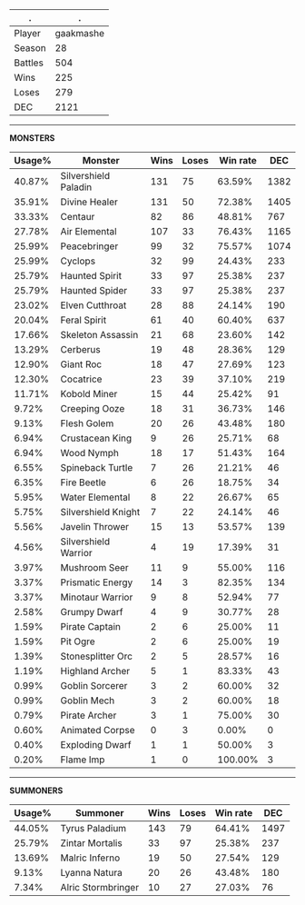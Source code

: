 .|.
|-|-
Player|gaakmashe
Season|28
Battles|504
Wins|225
Loses|279
DEC|2121

---
**MONSTERS**

Usage%|Monster|Wins|Loses|Win rate|DEC|
-|-|-|-|-|-|
40.87%|Silvershield Paladin|131|75|63.59%|1382|
35.91%|Divine Healer|131|50|72.38%|1405|
33.33%|Centaur|82|86|48.81%|767|
27.78%|Air Elemental|107|33|76.43%|1165|
25.99%|Peacebringer|99|32|75.57%|1074|
25.99%|Cyclops|32|99|24.43%|233|
25.79%|Haunted Spirit|33|97|25.38%|237|
25.79%|Haunted Spider|33|97|25.38%|237|
23.02%|Elven Cutthroat|28|88|24.14%|190|
20.04%|Feral Spirit|61|40|60.40%|637|
17.66%|Skeleton Assassin|21|68|23.60%|142|
13.29%|Cerberus|19|48|28.36%|129|
12.90%|Giant Roc|18|47|27.69%|123|
12.30%|Cocatrice|23|39|37.10%|219|
11.71%|Kobold Miner|15|44|25.42%|91|
9.72%|Creeping Ooze|18|31|36.73%|146|
9.13%|Flesh Golem|20|26|43.48%|180|
6.94%|Crustacean King|9|26|25.71%|68|
6.94%|Wood Nymph|18|17|51.43%|164|
6.55%|Spineback Turtle|7|26|21.21%|46|
6.35%|Fire Beetle|6|26|18.75%|34|
5.95%|Water Elemental|8|22|26.67%|65|
5.75%|Silvershield Knight|7|22|24.14%|46|
5.56%|Javelin Thrower|15|13|53.57%|139|
4.56%|Silvershield Warrior|4|19|17.39%|31|
3.97%|Mushroom Seer|11|9|55.00%|116|
3.37%|Prismatic Energy|14|3|82.35%|134|
3.37%|Minotaur Warrior|9|8|52.94%|77|
2.58%|Grumpy Dwarf|4|9|30.77%|28|
1.59%|Pirate Captain|2|6|25.00%|11|
1.59%|Pit Ogre|2|6|25.00%|19|
1.39%|Stonesplitter Orc|2|5|28.57%|16|
1.19%|Highland Archer|5|1|83.33%|43|
0.99%|Goblin Sorcerer|3|2|60.00%|32|
0.99%|Goblin Mech|3|2|60.00%|18|
0.79%|Pirate Archer|3|1|75.00%|30|
0.60%|Animated Corpse|0|3|0.00%|0|
0.40%|Exploding Dwarf|1|1|50.00%|3|
0.20%|Flame Imp|1|0|100.00%|3|

---
**SUMMONERS**

Usage%|Summoner|Wins|Loses|Win rate|DEC|
-|-|-|-|-|-|
44.05%|Tyrus Paladium|143|79|64.41%|1497|
25.79%|Zintar Mortalis|33|97|25.38%|237|
13.69%|Malric Inferno|19|50|27.54%|129|
9.13%|Lyanna Natura|20|26|43.48%|180|
7.34%|Alric Stormbringer|10|27|27.03%|76|
